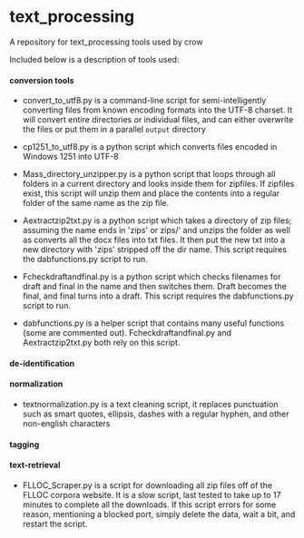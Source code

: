 # text_processing
A repository for text_processing tools used by crow

Included below is a description of tools used:

#### conversion tools

* convert_to_utf8.py is a command-line script for semi-intelligently converting files from known encoding 
formats into the UTF-8 charset. It will convert entire directories or individual files, and can either
overwrite the files or put them in a parallel `output` directory

* cp1251_to_utf8.py is a python script which converts files encoded in Windows 1251 into UTF-8

* Mass_directory_unzipper.py is a python script that loops through all folders in a current directory and looks inside them for zipfiles.  If zipfiles exist, this script will unzip them and place the contents into a regular folder of the same name as the zip file.

* Aextractzip2txt.py is a python script which takes a directory of zip files; assuming the name ends in 'zips' or zips/' and unzips the folder as well as converts all the docx files into txt files.  It then put the new txt into a new directory with 'zips' stripped off the dir name.  This script requires the dabfunctions.py script to run.

* Fcheckdraftandfinal.py is a python script which checks filenames for draft and final in the name and then switches them.  Draft becomes the final, and final turns into a draft.  This script requires the dabfunctions.py script to run.

* dabfunctions.py is a helper script that contains many useful functions (some are commented out).  Fcheckdraftandfinal.py and Aextractzip2txt.py both rely on this script.

#### de-identification

#### normalization

* textnormalization.py is a text cleaning script, it replaces punctuation such as smart quotes, ellipsis, dashes with a regular hyphen, and other non-english characters

#### tagging

#### text-retrieval

* FLLOC_Scraper.py is a script for downloading all zip files off of the FLLOC corpora website.  It is a slow script, last tested to take up to 17 minutes to complete all the downloads.  If this script errors for some reason, mentioning a blocked port, simply delete the data, wait a bit, and restart the script.
